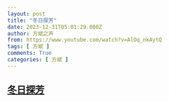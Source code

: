 ```yaml
---
layout: post
title: "冬日探芳"
date: 2023-12-31T05:01:29.000Z
author: 方斌之声
from: https://www.youtube.com/watch?v=AlOq_nkAytQ
tags: [ 方斌 ]
comments: True
categories: [ 方斌 ]
---
```

<!--1703998889000-->
[冬日探芳](https://www.youtube.com/watch?v=AlOq_nkAytQ)
------

<div>

</div>
